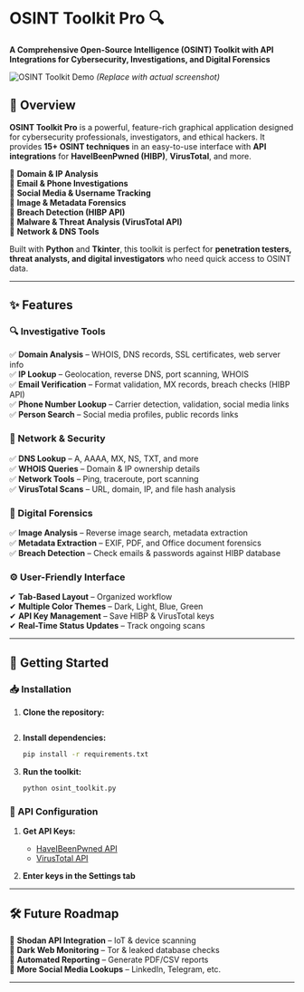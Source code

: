 # **OSINT Toolkit Pro** 🔍  

**A Comprehensive Open-Source Intelligence (OSINT) Toolkit with API Integrations for Cybersecurity, Investigations, and Digital Forensics**  

![OSINT Toolkit Demo](https://via.placeholder.com/800x400?text=OSINT+Toolkit+Pro+GUI+Demo) *(Replace with actual screenshot)*  

## **📌 Overview**  
**OSINT Toolkit Pro** is a powerful, feature-rich graphical application designed for cybersecurity professionals, investigators, and ethical hackers. It provides **15+ OSINT techniques** in an easy-to-use interface with **API integrations** for **HaveIBeenPwned (HIBP)**, **VirusTotal**, and more.  

🔹 **Domain & IP Analysis**  
🔹 **Email & Phone Investigations**  
🔹 **Social Media & Username Tracking**  
🔹 **Image & Metadata Forensics**  
🔹 **Breach Detection (HIBP API)**  
🔹 **Malware & Threat Analysis (VirusTotal API)**  
🔹 **Network & DNS Tools**  

Built with **Python** and **Tkinter**, this toolkit is perfect for **penetration testers, threat analysts, and digital investigators** who need quick access to OSINT data.  

---

## **✨ Features**  

### **🔍 Investigative Tools**  
✅ **Domain Analysis** – WHOIS, DNS records, SSL certificates, web server info  
✅ **IP Lookup** – Geolocation, reverse DNS, port scanning, WHOIS  
✅ **Email Verification** – Format validation, MX records, breach checks (HIBP API)  
✅ **Phone Number Lookup** – Carrier detection, validation, social media links  
✅ **Person Search** – Social media profiles, public records links  

### **📡 Network & Security**  
✅ **DNS Lookup** – A, AAAA, MX, NS, TXT, and more  
✅ **WHOIS Queries** – Domain & IP ownership details  
✅ **Network Tools** – Ping, traceroute, port scanning  
✅ **VirusTotal Scans** – URL, domain, IP, and file hash analysis  

### **📂 Digital Forensics**  
✅ **Image Analysis** – Reverse image search, metadata extraction  
✅ **Metadata Extraction** – EXIF, PDF, and Office document forensics  
✅ **Breach Detection** – Check emails & passwords against HIBP database  

### **⚙️ User-Friendly Interface**  
✔ **Tab-Based Layout** – Organized workflow  
✔ **Multiple Color Themes** – Dark, Light, Blue, Green  
✔ **API Key Management** – Save HIBP & VirusTotal keys  
✔ **Real-Time Status Updates** – Track ongoing scans  

---

## **🚀 Getting Started**  

### **📥 Installation**  
1. **Clone the repository:**
   
   ```

3. **Install dependencies:**  
   ```bash
   pip install -r requirements.txt
   ```

4. **Run the toolkit:**  
   ```bash
   python osint_toolkit.py
   ```

### **🔑 API Configuration**  
1. **Get API Keys:**  
   - [HaveIBeenPwned API](https://haveibeenpwned.com/API/Key)  
   - [VirusTotal API](https://www.virustotal.com/gui/join-us)  

2. **Enter keys in the Settings tab**  

---

## **🛠 Future Roadmap**  
🔹 **Shodan API Integration** – IoT & device scanning  
🔹 **Dark Web Monitoring** – Tor & leaked database checks  
🔹 **Automated Reporting** – Generate PDF/CSV reports  
🔹 **More Social Media Lookups** – LinkedIn, Telegram, etc.  

---
